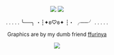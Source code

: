 <p align="center">
<img src="https://64.media.tumblr.com/debe185f45ccc0c78424c4a3a5d6f88d/13760564c08504a5-0c/s1280x1920/e932af93345f79ff24d40406b11ab5114576fb8e.pnj"/>
<img src="https://64.media.tumblr.com/a01d1651013a6f94c8089ae5b3334d9a/13760564c08504a5-cf/s1280x1920/d43c772f20f3cf868b19a981ab87c18007efc047.pnj"/>
  <div align="center"

. . . . . ╰──╮ ・┆✦ʚ♡ɞ✦ ┆・ ╭──╯ . . . . .

Graphics are by my dumb friend [ffurinya](https://www.tumblr.com/ffurinya/776990282709352448/casper-graphics-a-date-with-death-%CA%9A%C9%9E-f2u-with?source=share)

<img src="https://64.media.tumblr.com/28e2b3beb9403f85b42730bbf61be116/13760564c08504a5-79/s1280x1920/1589975e2cf07c611334b90d89c3c7700a81cadd.pnj">
